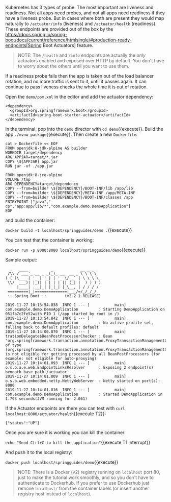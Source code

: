 
Kubernetes has 3 types of probe. The most important are liveness and readiness. Not all apps need probes, and not all apps need readiness if they have a liveness probe. But in cases where both are present they would map naturally to `/actuator/info` (liveness) and `/actuator/health` (readiness). These endpoints are provided out of the box by the https://docs.spring.io/spring-boot/docs/current/reference/htmlsingle/#production-ready-endpoints[Spring Boot Actuators] feature.

> NOTE: The `/health` and `/info` endpoints are actually the *only* actuators enabled and exposed over HTTP by default. You don't have to worry about the others until you want to use them.

If a readiness probe fails then the app is taken out of the load balancer rotation, and no more traffic is sent to it, until it passes again. It can continue to pass liveness checks the whole time it is out of rotation.

Open the `demo/pom.xml` in the editor and add the actuator dependency:

<pre><code class="copy">&lt;dependency>
  &lt;groupId>org.springframework.boot&lt;/groupId>
  &lt;artifactId>spring-boot-starter-actuator&lt;/artifactId>
&lt;/dependency>
</code></pre>

In the terminal, pop into the `demo` director with `cd demo`{{execute}}. Build the app `./mvnw package`{{execute}}. Then create a new `Dockerfile`:

<pre><code class="execute">cat > Dockerfile << EOF
FROM openjdk:8-jdk-alpine AS builder
WORKDIR target/dependency
ARG APPJAR=target/*.jar
COPY \${APPJAR} app.jar
RUN jar -xf ./app.jar

FROM openjdk:8-jre-alpine
VOLUME /tmp
ARG DEPENDENCY=target/dependency
COPY --from=builder \${DEPENDENCY}/BOOT-INF/lib /app/lib
COPY --from=builder \${DEPENDENCY}/META-INF /app/META-INF
COPY --from=builder \${DEPENDENCY}/BOOT-INF/classes /app
ENTRYPOINT ["java","-cp","app:app/lib/*","com.example.demo.DemoApplication"]
EOF
</code></pre>

and build the container:

`docker build -t localhost/springguides/demo .`{{execute}}

You can test that the container is working:

`docker run -p 8080:8080 localhost/springguides/demo`{{execute}}

Sample output:

```
  .   ____          _            __ _ _
 /\\ / ___'_ __ _ _(_)_ __  __ _ \ \ \ \
( ( )\___ | '_ | '_| | '_ \/ _` | \ \ \ \
 \\/  ___)| |_)| | | | | || (_| |  ) ) ) )
  '  |____| .__|_| |_|_| |_\__, | / / / /
 =========|_|==============|___/=/_/_/_/
 :: Spring Boot ::        (v2.2.1.RELEASE)

2019-11-27 10:13:54.838  INFO 1 --- [           main] com.example.demo.DemoApplication         : Starting DemoApplication on 051fa7c2fe52with PID 1 (/app started by root in /)
2019-11-27 10:13:54.842  INFO 1 --- [           main] com.example.demo.DemoApplication         : No active profile set, falling back to default profiles: default
2019-11-27 10:14:00.070  INFO 1 --- [           main] trationDelegate$BeanPostProcessorChecker : Bean 'org.springframework.transaction.annotation.ProxyTransactionManagementConfiguration' of type [org.springframework.transaction.annotation.ProxyTransactionManagementConfiguration] is not eligible for getting processed by all BeanPostProcessors (for example: not eligible for auto-proxying)
2019-11-27 10:14:01.093  INFO 1 --- [           main] o.s.b.a.e.web.EndpointLinksResolver      : Exposing 2 endpoint(s) beneath base path'/actuator'
2019-11-27 10:14:01.809  INFO 1 --- [           main] o.s.b.web.embedded.netty.NettyWebServer  : Netty started on port(s): 8080
2019-11-27 10:14:01.816  INFO 1 --- [           main] com.example.demo.DemoApplication         : Started DemoApplication in 1.793 seconds(JVM running for 2.061)
```

If the Actuator endpoints are there you can test with `curl localhost:8080/actuator/health`{{execute T2}}:

```
{"status":"UP"}
```

Once you are sure it is working you can kill the container:

`echo "Send Ctrl+C to kill the application"`{{execute T1 interrupt}}

And push it to the local registry:

`docker push localhost/springguides/demo`{{execute}}

> NOTE: There is a Docker (v2) registry running on `localhost`  port 80, just to make the tutorial work smoothly, and so you don't have to authenticate to Dockerhub. If you prefer to use Dockerhub just remove `localhost/` from the container labels (or insert another registry host instead of `localhost`).